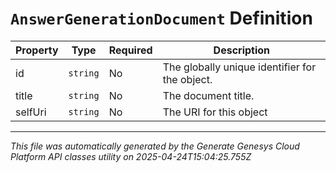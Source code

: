 # `AnswerGenerationDocument` Definition

| Property | Type | Required | Description |
|----------|------|----------|-------------|
| id | `string` | No | The globally unique identifier for the object. |
| title | `string` | No | The document title. |
| selfUri | `string` | No | The URI for this object |

---

*This file was automatically generated by the Generate Genesys Cloud Platform API classes utility on 2025-04-24T15:04:25.755Z*